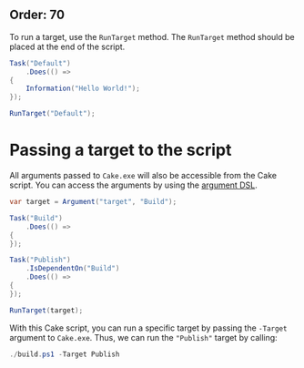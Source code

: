 Order: 70
---

To run a target, use the `RunTarget` method. The `RunTarget` method should be placed at the end of the script.

```csharp
Task("Default")
    .Does(() =>
{
    Information("Hello World!");
});

RunTarget("Default");
```

# Passing a target to the script

All arguments passed to `Cake.exe` will also be accessible from the Cake script. You can access the arguments by using the [argument DSL](/dsl/#arguments). 

```csharp
var target = Argument("target", "Build");

Task("Build")
    .Does(() =>
{
});

Task("Publish")
    .IsDependentOn("Build")
    .Does(() =>
{
});

RunTarget(target);
```

With this Cake script, you can run a specific target by passing the `-Target` argument to `Cake.exe`. Thus, we can run the `"Publish"` target by calling: 

```powershell
./build.ps1 -Target Publish
```
